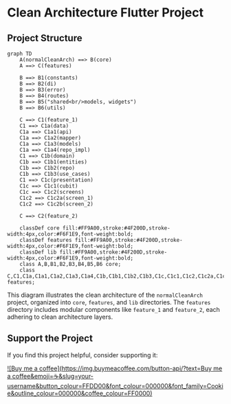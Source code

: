 # Clean Architecture Flutter Project

## Project Structure

```mermaid
graph TD
    A(normalCleanArch) ==> B(core)
    A ==> C(features)

    B ==> B1(constants)
    B ==> B2(di)
    B ==> B3(error)
    B ==> B4(routes)
    B ==> B5("shared<br/>models, widgets")
    B ==> B6(utils)

    C ==> C1(feature_1)
    C1 ==> C1a(data)
    C1a ==> C1a1(api)
    C1a ==> C1a2(mapper)
    C1a ==> C1a3(models)
    C1a ==> C1a4(repo_impl)
    C1 ==> C1b(domain)
    C1b ==> C1b1(entities)
    C1b ==> C1b2(repo)
    C1b ==> C1b3(use_cases)
    C1 ==> C1c(presentation)
    C1c ==> C1c1(cubit)
    C1c ==> C1c2(screens)
    C1c2 ==> C1c2a(screen_1)
    C1c2 ==> C1c2b(screen_2)

    C ==> C2(feature_2)

    classDef core fill:#FF9A00,stroke:#4F200D,stroke-width:4px,color:#F6F1E9,font-weight:bold;
    classDef features fill:#FF9A00,stroke:#4F200D,stroke-width:4px,color:#F6F1E9,font-weight:bold;
    classDef lib fill:#FF9A00,stroke:#4F200D,stroke-width:4px,color:#F6F1E9,font-weight:bold;
    class A,B,B1,B2,B3,B4,B5,B6 core;
    class C,C1,C1a,C1a1,C1a2,C1a3,C1a4,C1b,C1b1,C1b2,C1b3,C1c,C1c1,C1c2,C1c2a,C1c2b,C2 features;
```

This diagram illustrates the clean architecture of the `normalCleanArch` project, organized into `core`, `features`, and `lib` directories. The `features` directory includes modular components like `feature_1` and `feature_2`, each adhering to clean architecture layers.

## Support the Project

If you find this project helpful, consider supporting it:

[![Buy me a coffee](https://img.buymeacoffee.com/button-api/?text=Buy me a coffee&emoji=☕&slug=your-username&button_colour=FFDD00&font_colour=000000&font_family=Cookie&outline_colour=000000&coffee_colour=FF0000)](https://buymeacoffee.com/your-username)